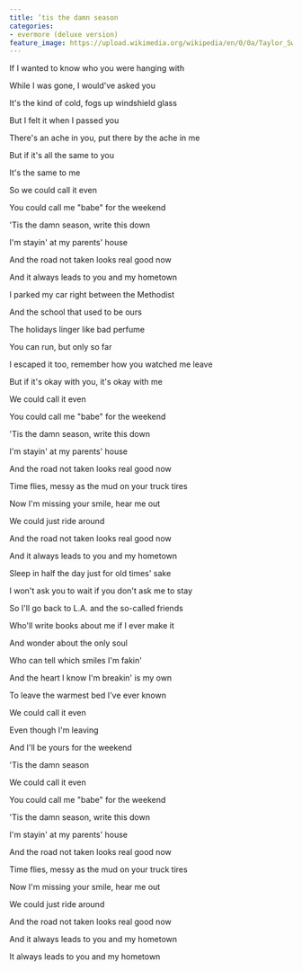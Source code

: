 ```yaml
---
title: ​’tis the damn season
categories:
- evermore (deluxe version)
feature_image: https://upload.wikimedia.org/wikipedia/en/0/0a/Taylor_Swift_-_Evermore.png
--- 
```

If I wanted to know who you were hanging with

While I was gone, I would've asked you

It's the kind of cold, fogs up windshield glass

But I felt it when I passed you

There's an ache in you, put there by the ache in me

But if it's all the same to you

It's the same to me

So we could call it even

You could call me "babe" for the weekend

​'Tis the damn season, write this down

I'm stayin' at my parents' house

And the road not taken looks real good now

And it always leads to you and my hometown

I parkеd my car right between the Methodist

And thе school that used to be ours

The holidays linger like bad perfume

You can run, but only so far

I escaped it too, remember how you watched me leave

But if it's okay with you, it's okay with me

We could call it even

You could call me "babe" for the weekend

​'Tis the damn season, write this down

I'm stayin' at my parents' house

And the road not taken looks real good now

Time flies, messy as the mud on your truck tires

Now I'm missing your smile, hear me out

We could just ride around

And the road not taken looks real good now

And it always leads to you and my hometown

Sleep in half the day just for old times' sake

I won't ask you to wait if you don't ask me to stay

So I'll go back to L.A. and the so-called friends

Who'll write books about me if I ever make it

And wonder about the only soul

Who can tell which smiles I'm fakin'

And the heart I know I'm breakin' is my own

To leave the warmest bed I've ever known

We could call it even

Even though I'm leaving

And I'll be yours for the weekend

​'Tis the damn season

We could call it even

You could call me "babe" for the weekend

​'Tis the damn season, write this down

I'm stayin' at my parents' house

And the road not taken looks real good now

Time flies, messy as the mud on your truck tires

Now I'm missing your smile, hear me out

We could just ride around

And the road not taken looks real good now

And it always leads to you and my hometown

It always leads to you and my hometown